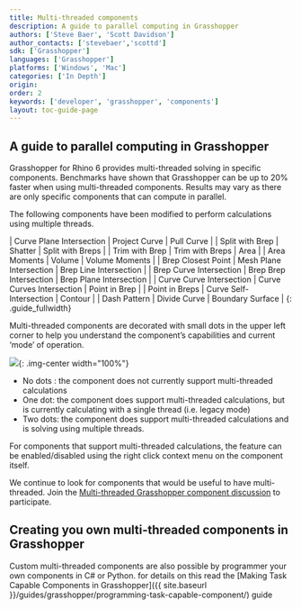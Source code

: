 ```yaml
---
title: Multi-threaded components
description: A guide to parallel computing in Grasshopper
authors: ['Steve Baer', 'Scott Davidson']
author_contacts: ['stevebaer','scottd']
sdk: ['Grasshopper']
languages: ['Grasshopper']
platforms: ['Windows', 'Mac']
categories: ['In Depth']
origin:
order: 2
keywords: ['developer', 'grasshopper', 'components']
layout: toc-guide-page
---
```



## A guide to parallel computing in Grasshopper

Grasshopper for Rhino 6 provides multi-threaded solving in specific components. Benchmarks have shown that Grasshopper can be up to 20% faster when using multi-threaded components.  Results may vary as there are only specific components that can compute in parallel.

The following components have been modified to perform calculations using multiple threads.

| Curve Plane Intersection | Project Curve | Pull Curve |
| Split with Brep | Shatter | Split with Breps |
| Trim with Brep | Trim with Breps | Area |
| Area Moments | Volume | Volume Moments |
| Brep Closest Point | Mesh Plane Intersection | Brep Line Intersection |
| Brep Curve Intersection | Brep Brep Intersection | Brep Plane Intersection |
| Curve Curve Intersection | Curve Curves Intersection | Point in Brep |
| Point in Breps | Curve Self-Intersection | Contour |
| Dash Pattern | Divide Curve | Boundary Surface |
{: .guide_fullwidth}

Multi-threaded components are decorated with small dots in the upper left corner to help you understand the component’s capabilities and current ‘mode’ of operation.

<img src="{{ site.baseurl }}/images/gh-multi-threaded.png">{: .img-center  width="100%"}

* No dots : the component does not currently support multi-threaded calculations
* One dot: the component does support multi-threaded calculations, but is currently calculating with a single thread (i.e. legacy mode)
* Two dots: the component does support multi-threaded calculations and is solving using multiple threads.

For components that support multi-threaded calculations, the feature can be enabled/disabled using the right click context menu on the component itself.

We continue to look for components that would be useful to have multi-threaded.  Join the [Multi-threaded Grasshopper component discussion](https://discourse.mcneel.com/t/v6-feature-multi-threaded-gh-components/47049) to participate.

## Creating you own multi-threaded components in Grasshopper

Custom multi-threaded components are also possible by programmer your own components in C# or Python. for details on this read the [Making Task Capable Components in Grasshopper]({{ site.baseurl }}/guides/grasshopper/programming-task-capable-component/) guide
